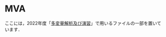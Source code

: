 # MVA

ここには，2022年度「[多変量解析及び演習](https://www-tlab.math.ryukoku.ac.jp/wiki/?MVA/2022)」で用いるファイルの一部を置いています．

